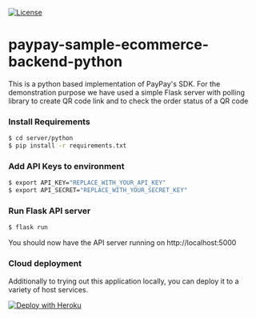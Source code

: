 [![License](https://img.shields.io/:license-apache2.0-red.svg)](https://opensource.org/licenses/Apache-2.0)

# paypay-sample-ecommerce-backend-python

This is a python based implementation of PayPay's SDK. For the demonstration purpose we have used a simple Flask server with polling library to create QR code link and to check the order status of a QR code

### Install Requirements

```sh
$ cd server/python
$ pip install -r requirements.txt
```

### Add API Keys to environment

```sh
$ export API_KEY="REPLACE_WITH_YOUR_API_KEY"
$ export API_SECRET="REPLACE_WITH_YOUR_SECRET_KEY" 
```

### Run Flask API server
```sh
$ flask run
```
You should now have the API server running on http://localhost:5000

### Cloud deployment

Additionally to trying out this application locally, you can deploy it to a variety of host services.


[![Deploy with Heroku](https://www.herokucdn.com/deploy/button.svg)](https://www.heroku.com/deploy/?template=https://github.com/paypay/paypay-sample-ecommerce-backend-python/tree/master) 